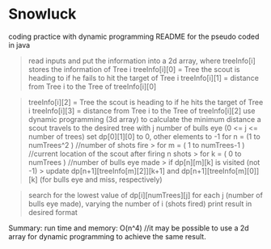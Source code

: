 # Snowluck
coding practice with dynamic programming
README for the pseudo
coded in java

> read inputs and put the information into a 2d array, where treeInfo[i] stores the information of Tree i
  > treeInfo[i][0] = Tree the scout is heading to if he fails to hit the target of Tree i
  > treeInfo[i][1] = distance from Tree i to the Tree of treeInfo[i][0]

  > treeInfo[i][2] = Tree the scout is heading to if he hits the target of Tree i
  > treeInfo[i][3] = distance from Tree i to the Tree of treeInfo[i][2]
> use dynamic programming (3d array) to calculate the minimum distance a scout travels to the desired tree with j number of bulls eye
  (0 <= j <= number of trees)
  > set dp[0][1][0] to 0, other elements to -1 
  > for n = (1 to numTrees^2 ) //number of shots fire
    > for m = ( 1 to numTrees-1 ) //current location of the scout after firing n shots
      > for k = ( 0 to numTrees ) //number of bulls eye made
        > if dp[n][m][k] is visited (not -1)
          > update dp[n+1][treeInfo[m][2]][k+1] and dp[n+1][treeInfo[m][0]][k] (for bulls eye and miss, respectively)
          
  > search for the lowest value of dp[i][numTrees][j] for each j (number of bulls eye made), varying the number of i (shots fired)
  > print result in desired format
  
Summary: run time and memory: O(n^4) //it may be possible to use a 2d array for dynamic programming to achieve the same result.
